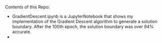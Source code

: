 Contents of this Repo:
- GradientDescent.ipynb is a JupyterNotebook that shows my implementation of the Gradient Descent algorithm to generate a solution boundary. After the 100th epoch, the solution boundary was over 94% accurate.
- 
